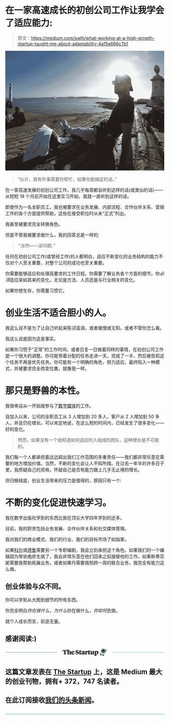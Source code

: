 # 在一家高速成长的初创公司工作让我学会了适应能力:

> 原文：<https://medium.com/swlh/what-working-at-a-high-growth-startup-taught-me-about-adaptability-4a15e666c7b1>

![](img/b6aab4850b51393c9f79a336e5b1ea40.png)

> “伙计，我有件事需要你帮忙，如果你能搞定的话。”

在一家高速发展的初创公司工作，我几乎每周都会听到这样的话(或类似的话)——从短短 18 个月前开始在这里实习开始，我就一直听到这样的话。

即使作为一名全职员工，我也被要求在业务发展、内部流程、合作伙伴关系、营销工作的各个方面提供帮助，这些在接受职位时从未“正式”列出。

我甚至被要求完全转换角色。

但是不管我被要求做什么，我的回答总是一样的:

> *“当然——没问题。”*

任何在初创公司工作(或曾经工作)的人都明白，适应不断变化的业务结构的能力不仅对个人至关重要，对整个公司的成功也至关重要。

你需要能够适应和处理高要求的工作日程。你需要了解业务各个方面的细节。你*必须*适应突如其来的变化，无论是方法、人员还是与行业相关的变化。

如果你想生存，你需要习惯它。

# 创业生活不适合胆小的人。

我这么说不是为了让自己听起来陈词滥调，或者傲慢或无知，或者不管你怎么看。

我这么说是因为这是事实。

如果你习惯于“正常”的工作时间，或者日复一日做着同样的事情，在初创公司工作是一个很大的调整。你可能带着分配的任务走进一天，完成了一半，然后被告知这个任务不再是优先任务。你可能有一个明确的角色，努力适应，最终陷入一种模式，并被要求完全改变位置，就像我一样。

# 那只是野兽的本性。

我很幸运从一开始就参与了[数字媒体](http://www.digitalpress.com)的工作。

自加入以来，公司的全职员工从 3 人增加到 20 多人，客户从 2 人增加到 50 多人，并且仍在增长。可以肯定地说，在这么短的时间内，已经发生了很多变化——好的变化。

> 然而，如果没有一个由知道如何适应的人组成的团队，这种增长是不可能的。

我们每一个人都承担着远远超出我们工作范围的多重责任——我们都非常乐意在需要的地方增加价值。当然，不断的变化会让人不知所措。在过去一年半的许多日子里，我质疑自己的资格，怀疑自己是否有能力跟上几乎无止境的增长。

但归根结底，创业生活带来的压力是值得的，原因只有一个:

# 不断的变化促进快速学习。

我在数字出版社学到的东西比我在顶尖大学四年学到的还多。

目前，我的职责包括业务发展、合作伙伴关系和社交媒体管理。

我对我们的商业模式、我们的行业、我们的目标市场了如指掌。

如果[科尔](/@nicolascole77)或[德鲁](https://www.linkedin.com/in/drew-reggie/)需要另一个专职编剧，我会立刻承担这个角色。如果我们的一个编辑因为带状疱疹生病了，我会非常乐意在他们回来之前接替他的工作。如果斯蒂芬妮需要我帮助拓展业务，或者如果丹需要我照顾一周的联合业务，我完全有能力这么做。

## 创业体验与众不同。

你可以学到从大图到细节的所有东西。

你完全明白*你在做什么*，*为什么*你在做什么，*你如何*去做。

就个人成长而言，前途无量。

## 感谢阅读:)

[![](img/308a8d84fb9b2fab43d66c117fcc4bb4.png)](https://medium.com/swlh)

## 这篇文章发表在 [The Startup](https://medium.com/swlh) 上，这是 Medium 最大的创业刊物，拥有+ 372，747 名读者。

## 在此订阅接收[我们的头条新闻](http://growthsupply.com/the-startup-newsletter/)。

[![](img/b0164736ea17a63403e660de5dedf91a.png)](https://medium.com/swlh)